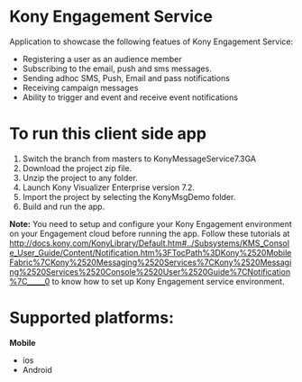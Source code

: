 Kony Engagement Service
====================

Application to showcase the following featues of Kony Engagement Service:
- Registering a user as an audience member
- Subscribing to the email, push and sms messages.
- Sending adhoc SMS, Push, Email and pass notifications
- Receiving campaign messages
- Ability to trigger and event and receive event notifications

# To run this client side app
1. Switch the branch from masters to KonyMessageService7.3GA
2. Download the project zip file.
3. Unzip the project to any folder.
4. Launch Kony Visualizer Enterprise version 7.2.
5. Import the project by selecting the KonyMsgDemo folder.
6. Build and run the app.


**Note:**
You need to setup and configure your Kony Engagement environment on your Engagement cloud before running the app. Follow these tutorials at  http://docs.kony.com/KonyLibrary/Default.htm#../Subsystems/KMS_Console_User_Guide/Content/Notification.htm%3FTocPath%3DKony%2520MobileFabric%7CKony%2520Messaging%2520Services%7CKony%2520Messaging%2520Services%2520Console%2520User%2520Guide%7CNotification%7C_____0 
to know how to set up Kony Engagement service environment.

# Supported platforms:
**Mobile**
 * ios
 * Android
